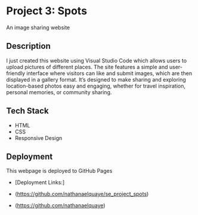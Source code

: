 # Project 3: Spots

An image sharing website

## Description

I just created this website using Visual Studio Code which allows users to upload pictures of different places. The site features a simple and user-friendly interface where visitors can like and submit images, which are then displayed in a gallery format. It’s designed to make sharing and exploring location-based photos easy and engaging, whether for travel inspiration, personal memories, or community sharing.

## Tech Stack

- HTML
- CSS
- Responsive Design

## Deployment

This webpage is deployed to GitHub Pages

- [Deployment Links:]

- (https://github.com/nathanaelquaye/se_project_spots)

- (https://github.com/nathanaelquaye)
